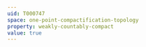 ```yaml
---
uid: T000747
space: one-point-compactification-topology
property: weakly-countably-compact
value: true
---
```

